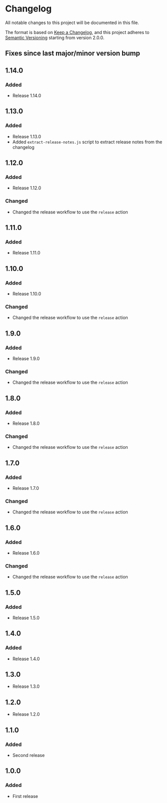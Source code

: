 # Changelog

All notable changes to this project will be documented in this file.

The format is based on [Keep a Changelog](https://keepachangelog.com/en/1.0.0/),
and this project adheres to [Semantic Versioning](https://semver.org/spec/v2.0.0.html) starting from version 2.0.0.

## Fixes since last major/minor version bump

## 1.14.0

### Added

- Release 1.14.0

## 1.13.0

### Added

- Release 1.13.0
- Added `extract-release-notes.js` script to extract release notes from the changelog

## 1.12.0

### Added

- Release 1.12.0

### Changed

- Changed the release workflow to use the `release` action

## 1.11.0

### Added

- Release 1.11.0

## 1.10.0

### Added

- Release 1.10.0

### Changed

- Changed the release workflow to use the `release` action

## 1.9.0

### Added

- Release 1.9.0

### Changed

- Changed the release workflow to use the `release` action

## 1.8.0

### Added

- Release 1.8.0

### Changed

- Changed the release workflow to use the `release` action

## 1.7.0

### Added

- Release 1.7.0

### Changed

- Changed the release workflow to use the `release` action

## 1.6.0

### Added

- Release 1.6.0

### Changed

- Changed the release workflow to use the `release` action

## 1.5.0

### Added

- Release 1.5.0

## 1.4.0

### Added

- Release 1.4.0

## 1.3.0

- Release 1.3.0

## 1.2.0

- Release 1.2.0

## 1.1.0

### Added

- Second release

## 1.0.0

### Added

- First release
